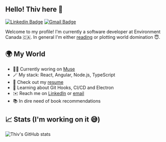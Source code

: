 ## Hello! Thiv here 👋

[![Linkedin Badge](https://img.shields.io/badge/-Thivagar_Nadarajan-blue?style=flat&logo=Linkedin&logoColor=white&link=https://www.linkedin.com/in/thivagar-nadarajan/)](https://www.linkedin.com/in/thivagar-nadarajan/)
[![Gmail Badge](https://img.shields.io/badge/-thiv.nadarajan@gmail.com-red?style=flat&logo=Gmail&logoColor=white&link=mailto:thiv.nadarajan@gmail.com)](mailto:thiv.nadarajan@gmail.com)

Welcome to my profile! I'm currently a software developer at Environment Canada 🇨🇦. In general I'm either [reading](https://www.goodreads.com/user/show/145435240-thivagar) or plotting world domination 😇.

## 🌍 My World

- 👨‍💻 Currently woring on [Muse](https://github.com/ThivagarNadarajan/Muse)
- 🪄 My stack: React, Angular, Node.js, TypeScript
- 💼 Check out my [resume](https://thivagar.com/static/media/Resume.408263f0.pdf)
- 🌱 Learning about Git Hooks, CI/CD and Electron
- ✉️ Reach me on [LinkedIn](https://www.linkedin.com/in/thivagar-nadarajan/) or [email](mailto:thiv.nadarajan@gmail.com)
- 📚 In dire need of book recommendations

## 📈 Stats (I'm working on it 😅)

![Thiv's GitHub stats](https://github-readme-stats.vercel.app/api?username=ThivagarNadarajan)
